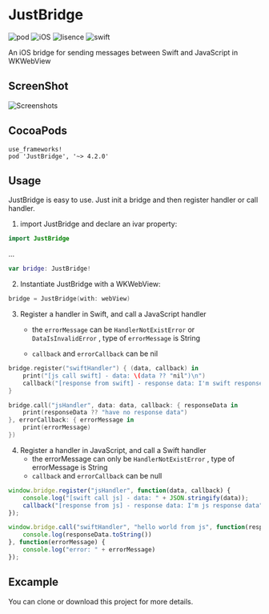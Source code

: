 # JustBridge

![pod](https://img.shields.io/badge/pod-4.2.0-brightgreen.svg)
![iOS](https://img.shields.io/badge/iOS-8.0-green.svg)
![lisence](https://img.shields.io/badge/license-MIT-orange.svg)
![swift](https://img.shields.io/badge/swift-4.2-red.svg)



An iOS bridge for sending messages between Swift and JavaScript in WKWebView 

## ScreenShot

![Screenshots](https://github.com/Xiaoye220/EmptyDataSet-Swift/blob/master/JSBridge/ScreenShot/ScreenShot.gif)

## CocoaPods

```
use_frameworks!
pod 'JustBridge', '~> 4.2.0'
```

## Usage

JustBridge is easy to use. Just init a bridge  and then register handler or call handler.

1. import JustBridge and declare an ivar property:

```swift
import JustBridge
```

...

```swift
var bridge: JustBridge!
```

2. Instantiate JustBridge with a WKWebView:

```swift
bridge = JustBridge(with: webView)
```

3. Register a handler in Swift, and call a JavaScript handler

   * the `errorMessage` can be `HandlerNotExistError` or `DataIsInvalidError` , type of `errorMessage` is String

   * `callback` and `errorCallback` can be nil

```swift
bridge.register("swiftHandler") { (data, callback) in
    print("[js call swift] - data: \(data ?? "nil")\n")
	callback("[response from swift] - response data: I'm swift response data")
}

bridge.call("jsHandler", data: data, callback: { responseData in
    print(responseData ?? "have no response data")
}, errorCallback: { errorMessage in
    print(errorMessage)
})
```

4. Register a handler in JavaScript, and call a Swift handler
   *  the errorMessage can only be `HandlerNotExistError` , type of errorMessage is String
   * `callback` and `errorCallback` can be null

```js
window.bridge.register("jsHandler", function(data, callback) {
    console.log("[swift call js] - data: " + JSON.stringify(data));
    callback("[response from js] - response data: I'm js response data");
});

window.bridge.call("swiftHandler", "hello world from js", function(responseData) {
    console.log(responseData.toString())
}, function(errorMessage) {
    console.log("error: " + errorMessage)
});
```

## Excample

You can clone or download this project for more details.